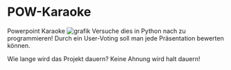 # POW-Karaoke
Powerpoint Karaoke
![grafik](https://user-images.githubusercontent.com/79363840/159945342-051fd8d7-03ae-4143-b49e-58d8365a673a.png)
Versuche dies in Python nach zu programmieren!
Durch ein User-Voting soll man jede Präsentation bewerten können.

Wie lange wird das Projekt dauern?
Keine Ahnung wird halt dauern!
